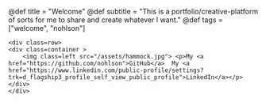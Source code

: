 @def title = "Welcome"
@def subtitle = "This is a portfolio/creative-platform of sorts for me to share and create whatever I want."
@def tags = ["welcome", "nohlson"]

~~~
<div class=row>
<div class=container >
	<img class=left src="/assets/hammock.jpg"> <p>My <a href="https://github.com/nohlson">GitHub</a>  My <a href="https://www.linkedin.com/public-profile/settings?trk=d_flagship3_profile_self_view_public_profile">LinkedIn</a></p>
</div>
</div>
~~~


